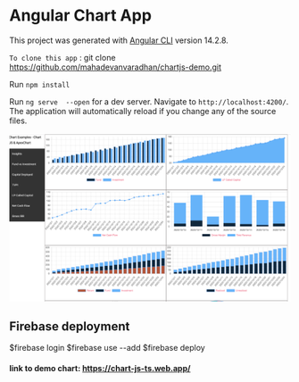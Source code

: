 # Angular Chart App

This project was generated with [Angular CLI](https://github.com/angular/angular-cli) version 14.2.8.

`To clone this app` :  git clone https://github.com/mahadevanvaradhan/chartjs-demo.git

Run `npm install`

Run `ng serve  --open` for a dev server. Navigate to `http://localhost:4200/`. The application will automatically reload if you change any of the source files.


![plot](demo.png)


## Firebase deployment

$firebase login
$firebase use --add
$firebase deploy

#### link to demo chart: https://chart-js-ts.web.app/
